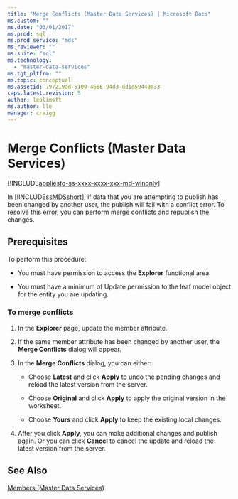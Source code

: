 ```yaml
---
title: "Merge Conflicts (Master Data Services) | Microsoft Docs"
ms.custom: ""
ms.date: "03/01/2017"
ms.prod: sql
ms.prod_service: "mds"
ms.reviewer: ""
ms.suite: "sql"
ms.technology: 
  - "master-data-services"
ms.tgt_pltfrm: ""
ms.topic: conceptual
ms.assetid: 797219ad-5109-4666-94d3-dd1d59440a33
caps.latest.revision: 5
author: leolimsft
ms.author: lle
manager: craigg
---
```

# Merge Conflicts (Master Data Services)

[!INCLUDE[appliesto-ss-xxxx-xxxx-xxx-md-winonly](../includes/appliesto-ss-xxxx-xxxx-xxx-md-winonly.md)]

  In [!INCLUDE[ssMDSshort](../includes/ssmdsshort-md.md)], if data that you are attempting to publish has been changed by another user, the publish will fail with a conflict error. To resolve this error, you can perform merge conflicts and republish the changes.  
  
## Prerequisites  
 To perform this procedure:  
  
-   You must have permission to access the **Explorer** functional area.  
  
-   You must have a minimum of Update permission to the leaf model object for the entity you are updating.  
  
### To merge conflicts  
  
1.  In the **Explorer** page, update the member attribute.  
  
2.  If the same member attribute has been changed by another user, the **Merge Conflicts** dialog will appear.  
  
3.  In the **Merge Conflicts** dialog, you can either:  
  
    -   Choose **Latest** and click **Apply** to undo the pending changes and reload the latest version from the server.  
  
    -   Choose **Original** and click **Apply** to apply the original version in the worksheet.  
  
    -   Choose **Yours** and click **Apply** to keep the existing local changes.  
  
4.  After you click **Apply**, you can make additional changes and publish again. Or you can click **Cancel** to cancel the update and reload the latest version from the server.  
  
## See Also  
 [Members &#40;Master Data Services&#41;](../master-data-services/members-master-data-services.md)  
  
  

